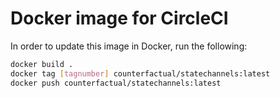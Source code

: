 # Docker image for CircleCI

In order to update this image in Docker, run the following:

```sh
docker build .
docker tag [tagnumber] counterfactual/statechannels:latest
docker push counterfactual/statechannels:latest
```
